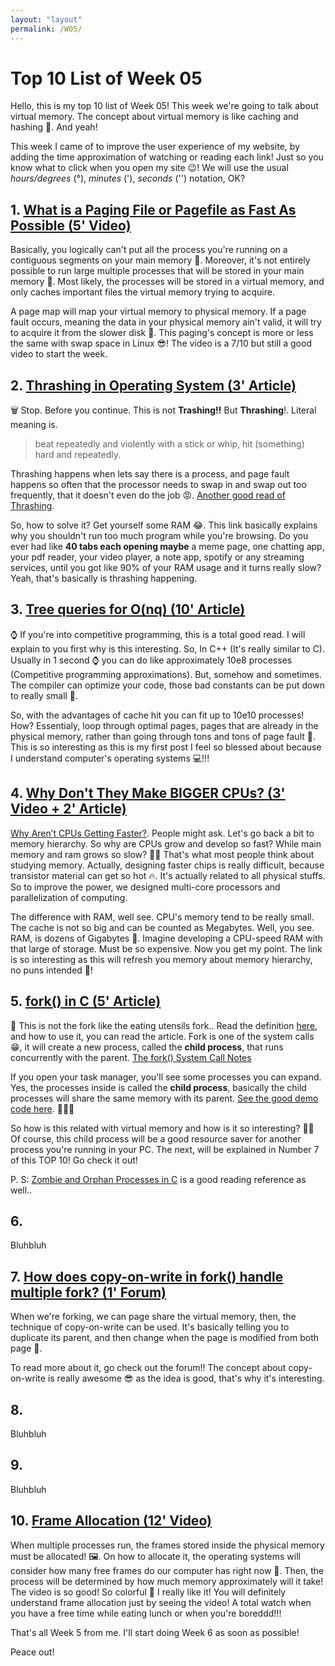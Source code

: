 ```yaml
---
layout: "layout"
permalink: /W05/
---
```


# Top 10 List of Week 05

Hello, this is my top 10 list of Week 05! This week we're going to talk about virtual memory. The concept about virtual memory is like caching and hashing 📃. And yeah!

This week I came of to improve the user experience of my website, by adding the time approximation of watching or reading each link! Just so you know what to click when you open my site 😉! We will use the usual *hours/degrees* (°), *minutes* ('), *seconds* ('') notation, OK?

## 1. [What is a Paging File or Pagefile as Fast As Possible (5' Video)](https://www.youtube.com/watch?v=1VDP5TCAK2c)

Basically, you logically can't put all the process you're running on a contiguous segments on your main memory 🌠. Moreover, it's not entirely possible to run large multiple processes that will be stored in your main memory 💾. Most likely, the processes will be stored in a virtual memory, and only caches important files the virtual memory trying to acquire.

A page map will map your virtual memory to physical memory. If a page fault occurs, meaning the data in your physical memory ain't valid, it will try to acquire it from the slower disk 🐌. This paging's concept is more or less the same with swap space in Linux 😎! The video is a 7/10 but still a good video to start the week. 

## 2. [Thrashing in Operating System (3' Article)](https://www.studytonight.com/operating-system/thrashing-in-operating-system)

🗑️ Stop. Before you continue. This is not **Trashing!!** But **Thrashing**!. Literal meaning is.

> beat repeatedly and violently with a stick or whip, hit (something) hard and repeatedly.

Thrashing happens when lets say there is a process, and page fault happens so often that the processor needs to swap in and swap out too frequently, that it doesn't even do the job 😡. [Another good read of Thrashing](http://www.thrashing.com/thrashing-in-computer-science.html).

So, how to solve it? Get yourself some RAM 😂. This link basically explains why you shouldn't run too much program while you're browsing. Do you ever had like **40 tabs each opening maybe** a meme page, one chatting app, your pdf reader, your video player, a note app, spotify or any streaming services, until you got like 90% of your RAM usage and it turns really slow? Yeah, that's basically is thrashing happening.

## 3. [Tree queries for O(nq) (10' Article)](https://codeforces.com/blog/entry/67001)

⌚ If you're into competitive programming, this is a total good read. I will explain to you first why is this interesting. So, In C++ (It's really similar to C). Usually in 1 second ⌚ you can do like approximately 10e8 processes (Competitive programming approximations). But, somehow and sometimes. The compiler can optimize your code, those bad constants can be put down to really small 🐜.

So, with the advantages of cache hit you can fit up to 10e10 processes! How? Essentialy, loop through optimal pages, pages that are already in the physical memory, rather than going through tons and tons of page fault 📃. This is so interesting as this is my first post I feel so blessed about because I understand computer's operating systems 💻!!!

## 4. [Why Don't They Make BIGGER CPUs? (3' Video + 2' Article)](https://www.youtube.com/watch?v=8JAWz9Da5og)

[Why Aren’t CPUs Getting Faster?](https://applegazette.com/mac/why-arent-cpus-getting-faster/). People might ask. Let's go back a bit to memory hierarchy. So why are CPUs grow and develop so fast? While main memory and ram grows so slow? 🤔🤔 That's what most people think about studying memory. Actually, designing faster chips is really difficult, because transistor material can get so hot 🔥. It's actually related to all physical stuffs. So to improve the power, we designed multi-core processors and parallelization of computing.

The difference with RAM, well see. CPU's memory tend to be really small. The cache is not so big and can be counted as Megabytes. Well, you see. RAM, is dozens of Gigabytes 🐘. Imagine developing a CPU-speed RAM with that large of storage. Must be so expensive. Now you get my point. The link is so interesting as this will refresh you memory about memory hierarchy, no puns intended 🧠!

## 5. [fork() in C (5' Article)](https://www.geeksforgeeks.org/fork-system-call/)

🍴 This is not the fork like the eating utensils fork.. Read the definition [here](https://www.computerhope.com/jargon/f/fork.htm), and how to use it, you can read the article. Fork is one of the system calls 😁, it will create a new process, called the **child process**, that runs concurrently with the parent. [The fork() System Call Notes](https://www.csl.mtu.edu/cs4411.ck/www/NOTES/process/fork/create.html)

If you open your task manager, you'll see some processes you can expand. Yes, the processes inside is called the **child process**, basically the child processes will share the same memory with its parent. [See the good demo code here](https://www.geeksforgeeks.org/fork-memory-shared-bw-processes-created-using/). 👩🏻‍💻

So how is this related with virtual memory and how is it so interesting? 🤝🏻 Of course, this child process will be a good resource saver for another process you're running in your PC. The next, will be explained in Number 7 of this TOP 10! Go check it out!

P. S: [Zombie and Orphan Processes in C](https://www.geeksforgeeks.org/zombie-and-orphan-processes-in-c/) is a good reading reference as well..

## 6. []()

Bluhbluh

## 7. [How does copy-on-write in fork() handle multiple fork? (1' Forum)](https://unix.stackexchange.com/questions/58145/how-does-copy-on-write-in-fork-handle-multiple-fork)

When we're forking, we can page share the virtual memory, then, the technique of copy-on-write can be used. It's basically telling you to duplicate its parent, and then change when the page is modified from both page 📃.

To read more about it, go check out the forum!! The concept about copy-on-write is really awesome 😎 as the idea is good, that's why it's interesting. 

## 8. 

Bluhbluh

## 9. []()

Bluhbluh

## 10. [Frame Allocation (12' Video)](https://www.youtube.com/watch?v=psdxOARi4bY)

When multiple processes run, the frames stored inside the physical memory must be allocated! 🖼. On how to allocate it, the operating systems will consider how many free frames do our computer has right now 📃. Then, the process will be determined by how much memory approximately will it take! The video is so good! So colorful 🌈 I really like it! You will definitely understand frame allocation just by seeing the video! A total watch when you have a free time while eating lunch or when you're boreddd!!!

That's all Week 5 from me. I'll start doing Week 6 as soon as possible!

Peace out!
